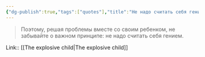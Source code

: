 ```yaml
---
{"dg-publish":true,"tags":["quotes"],"title":"Не надо считать себя гением при совместном решении проблем","date":"2022-08-26T22:01:29+03:00","modified_at":"2022-09-05T18:11:17+03:00","permalink":"/quotes/202208262201/","dgHomeLink":false,"dgPassFrontmatter":true}
---
```



> Поэтому, решая проблемы вместе со своим ребенком, не забывайте о важном принципе: не надо считать себя гением.

Link:: [[The explosive child|The explosive child]]
